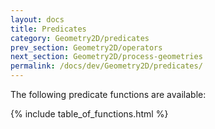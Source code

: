```yaml
---
layout: docs
title: Predicates
category: Geometry2D/predicates
prev_section: Geometry2D/operators
next_section: Geometry2D/process-geometries
permalink: /docs/dev/Geometry2D/predicates/
---
```


The following predicate functions are available:

{% include table_of_functions.html %}
